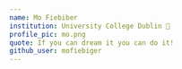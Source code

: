 ```yaml
---
name: Mo Fiebiber
institution: University College Dublin 🚩
profile_pic: mo.png
quote: If you can dream it you can do it!
github_user: mofiebiger
---
```

